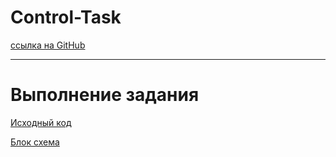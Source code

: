 # Control-Task
[ссылка на GitHub](https://github.com/pavlovefim/Control-Task)

---
# Выполнение задания

[Исходный код](https://github.com/pavlovefim/Control-Task/blob/main/Program.cs)

[Блок схема](https://github.com/pavlovefim/Control-Task/blob/main/BlockShema.png)


